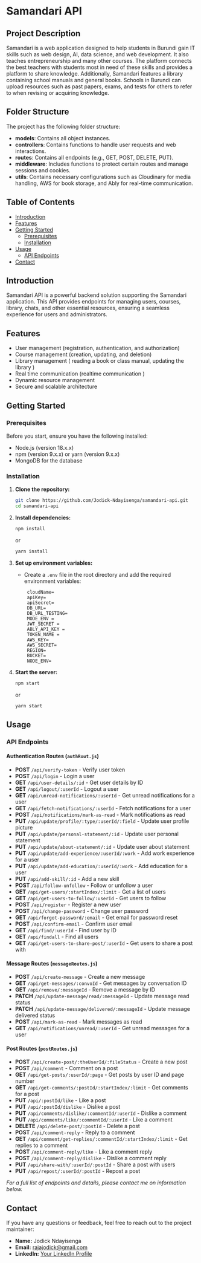 # Samandari API

## Project Description
Samandari is a web application designed to help students in Burundi gain IT skills such as web design, AI, data science, and web development. It also teaches entrepreneurship and many other courses. The platform connects the best teachers with students most in need of these skills and provides a platform to share knowledge. Additionally, Samandari features a library containing school manuals and general books. Schools in Burundi can upload resources such as past papers, exams, and tests for others to refer to when revising or acquiring knowledge.


## Folder Structure
The project has the following folder structure:
- **models**: Contains all object instances.
- **controllers**: Contains functions to handle user requests and web interactions.
- **routes**: Contains all endpoints (e.g., GET, POST, DELETE, PUT).
- **middleware**: Includes functions to protect certain routes and manage sessions and cookies.
- **utils**: Contains necessary configurations such as Cloudinary for media handling, AWS for book storage, and Ably for real-time communication.

## Table of Contents
- [Introduction](#introduction)
- [Features](#features)
- [Getting Started](#getting-started)
  - [Prerequisites](#prerequisites)
  - [Installation](#installation)
- [Usage](#usage)
  - [API Endpoints](#api-endpoints)
- [Contact](#contact)

## Introduction
Samandari API is a powerful backend solution supporting the Samandari application. This API provides endpoints for managing users, courses, library, chats,  and other essential resources, ensuring a seamless experience for users and administrators.

## Features
- User management (registration, authentication, and authorization)
- Course management (creation, updating, and deletion)
- Library management ( reading a book or class manual, updating the library )
- Real time communication (realtime communication )
- Dynamic resource management
- Secure and scalable architecture

## Getting Started

### Prerequisites
Before you start, ensure you have the following installed:
- Node.js (version 18.x.x)
- npm (version 9.x.x) or yarn (version 9.x.x)
- MongoDB for the database

### Installation
1. **Clone the repository:**
    ```bash
    git clone https://github.com/Jodick-Ndayisenga/samandari-api.git
    cd samandari-api
    ```

2. **Install dependencies:**
    ```bash
    npm install
    ```
    or
    ```bash
    yarn install
    ```

3. **Set up environment variables:**
   - Create a `.env` file in the root directory and add the required environment variables:
     ```
      cloudName= 
      apiKey= 
      apiSecret=
      DB_URL=
      DB_URL_TESTING=
      MODE_ENV = 
      JWT_SECRET = 
      ABLY_API_KEY = 
      TOKEN_NAME = 
      AWS_KEY=
      AWS_SECRET=
      REGION=
      BUCKET=
      NODE_ENV=

     ```

4. **Start the server:**
    ```bash
    npm start
    ```
    or
    ```bash
    yarn start
    ```

## Usage

### API Endpoints

#### Authentication Routes (`authRout.js`)
- **POST** `/api/verify-token` - Verify user token
- **POST** `/api/login` - Login a user
- **GET** `/api/user-details/:id` - Get user details by ID
- **GET** `/api/logout/:userId` - Logout a user
- **GET** `/api/unread-notifications/:userId` - Get unread notifications for a user
- **GET** `/api/fetch-notifications/:userId` - Fetch notifications for a user
- **POST** `/api/notifications/mark-as-read` - Mark notifications as read
- **PUT** `/api/update/profile/:type/:userId/:field` - Update user profile picture
- **PUT** `/api/update/personal-statement/:id` - Update user personal statement
- **PUT** `/api/update/about-statement/:id` - Update user about statement
- **PUT** `/api/update/add-experience/:userId/:work` - Add work experience for a user
- **PUT** `/api/update/add-education/:userId/:work` - Add education for a user
- **PUT** `/api/add-skill/:id` - Add a new skill
- **POST** `/api/follow-unfollow` - Follow or unfollow a user
- **GET** `/api/get-users/:startIndex/:limit` - Get a list of users
- **GET** `/api/get-users-to-follow/:userId` - Get users to follow
- **POST** `/api/register` - Register a new user
- **POST** `/api/change-password` - Change user password
- **GET** `/api/forgot-password/:email` - Get email for password reset
- **POST** `/api/confirm-email` - Confirm user email
- **GET** `/api/find/:userId` - Find user by ID
- **GET** `/api/findall` - Find all users
- **GET** `/api/get-users-to-share-post/:userId` - Get users to share a post with

#### Message Routes (`messageRoutes.js`)
- **POST** `/api/create-message` - Create a new message
- **GET** `/api/get-messages/:convoId` - Get messages by conversation ID
- **GET** `/api/remove/:messageId` - Remove a message by ID
- **PATCH** `/api/update-message/read/:messageId` - Update message read status
- **PATCH** `/api/update-message/delivered/:messageId` - Update message delivered status
- **POST** `/api/mark-as-read` - Mark messages as read
- **GET** `/api/notifications/unread/:userId` - Get unread messages for a user

#### Post Routes (`postRoutes.js`)
- **POST** `/api/create-post/:theUserId/:fileStatus` - Create a new post
- **POST** `/api/comment` - Comment on a post
- **GET** `/api/get-posts/:userId/:page` - Get posts by user ID and page number
- **GET** `/api/get-comments/:postId/:startIndex/:limit` - Get comments for a post
- **PUT** `/api/:postId/like` - Like a post
- **PUT** `/api/:postId/dislike` - Dislike a post
- **PUT** `/api/comments/dislike/:commentId/:userId` - Dislike a comment
- **PUT** `/api/comments/like/:commentId/:userId` - Like a comment
- **DELETE** `/api/delete-post/:postId` - Delete a post
- **POST** `/api/comment-reply` - Reply to a comment
- **GET** `/api/comment/get-replies/:commentId/:startIndex/:limit` - Get replies to a comment
- **POST** `/api/comment-reply/like` - Like a comment reply
- **POST** `/api/comment-reply/dislike` - Dislike a comment reply
- **PUT** `/api/share-with/:userId/:postId` - Share a post with users
- **PUT** `/api/repost/:userId/:postId` - Repost a post

_For a full list of endpoints and details, please contact me on information below._


## Contact
If you have any questions or feedback, feel free to reach out to the project maintainer:
- **Name:** Jodick Ndayisenga
- **Email:** rajajodick@gmail.com
- **LinkedIn:** [Your LinkedIn Profile](https://www.linkedin.com/in/jodick-ndayisenga-1a9b28240/)

